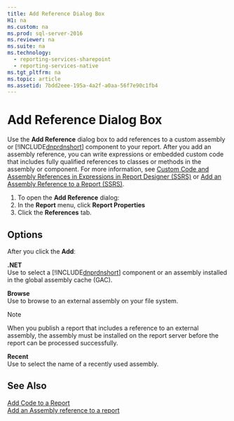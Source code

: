 ```yaml
---
title: Add Reference Dialog Box
H1: na
ms.custom: na
ms.prod: sql-server-2016
ms.reviewer: na
ms.suite: na
ms.technology: 
  - reporting-services-sharepoint
  - reporting-services-native
ms.tgt_pltfrm: na
ms.topic: article
ms.assetid: 7bdd2eee-195a-4a2f-a0aa-56f7e90c1fb4
---
```

# Add Reference Dialog Box
  Use the **Add Reference** dialog box to add references to a custom assembly or [!INCLUDE[dnprdnshort](../../Topics/TopicNameContainA/includes/dnprdnshort_md.md)] component to your report. After you add an assembly reference, you can write expressions or embedded custom code that includes fully qualified references to classes or methods in the assembly or component. For more information, see [Custom Code and Assembly References in Expressions in Report Designer &#40;SSRS&#41;](../../Topics/TopicNameNotContainA/Custom-Code-and-Assembly-References-in-Expressions-in-Report-Designer--SSRS-.md) or [Add an Assembly Reference to a Report &#40;SSRS&#41;](../../Topics/TopicNameContainA/Add-an-Assembly-Reference-to-a-Report--SSRS-.md).  
  
1. To open the **Add Reference** dialog:
2. In the **Report** menu, click **Report Properties**
3. Click the **References** tab. 
  
## Options
After you click the **Add**:
 
 **.NET**  
 Use to select a [!INCLUDE[dnprdnshort](../../Topics/TopicNameContainA/includes/dnprdnshort_md.md)] component or an assembly installed in the global assembly cache (GAC).  
  
 **Browse**  
 Use to browse to an external assembly on your file system.  
  
> [!NOTE]  
>  When you publish a report that includes a reference to an external assembly, the assembly must be installed on the report server before the report can be processed successfully.  
  
 **Recent**  
 Use to select the name of a recently used assembly.  
  
## See Also  
 [Add Code to a Report](../../Topics/TopicNameContainA/Add-Code-to-a-Report--SSRS-.md)  
[Add an Assembly reference to a report](../../Topics/TopicNameContainA/Add-an-Assembly-Reference-to-a-Report--SSRS-.md)  
  
